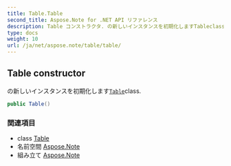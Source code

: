 ```yaml
---
title: Table.Table
second_title: Aspose.Note for .NET API リファレンス
description: Table コンストラクタ. の新しいインスタンスを初期化しますTableclass.
type: docs
weight: 10
url: /ja/net/aspose.note/table/table/
---
```

## Table constructor

の新しいインスタンスを初期化します[`Table`](../)class.

```csharp
public Table()
```

### 関連項目

* class [Table](../)
* 名前空間 [Aspose.Note](../../table/)
* 組み立て [Aspose.Note](../../../)


